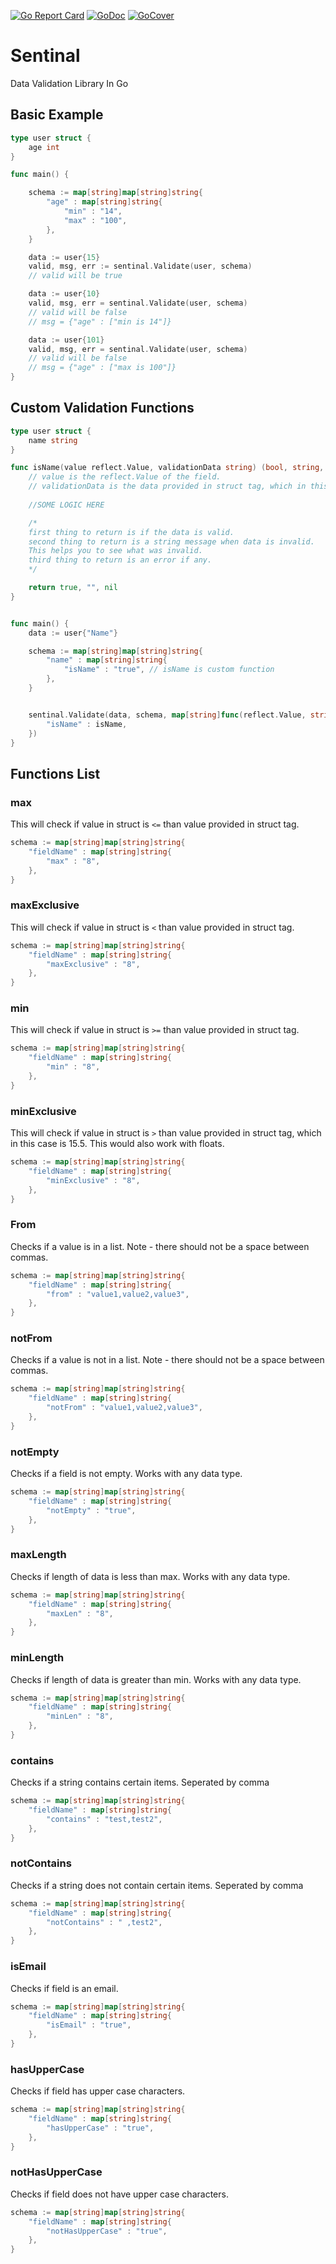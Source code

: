 [![Go Report Card](https://goreportcard.com/badge/github.com/SonicRoshan/sentinal)](https://goreportcard.com/report/github.com/SonicRoshan/sentinal) [![GoDoc](https://godoc.org/github.com/SonicRoshan/sentinal?status.svg)](https://godoc.org/github.com/SonicRoshan/sentinal) [![GoCover](https://gocover.io/_badge/github.com/SonicRoshan/sentinal)](https://gocover.io/github.com/SonicRoshan/sentinal)

# Sentinal
Data Validation Library In Go

## Basic Example
```go
type user struct {
    age int
}

func main() {

    schema := map[string]map[string]string{
        "age" : map[string]string{
            "min" : "14",
            "max" : "100",
        },
    }

    data := user{15}
    valid, msg, err := sentinal.Validate(user, schema)
    // valid will be true

    data := user{10}
    valid, msg, err = sentinal.Validate(user, schema)
    // valid will be false
    // msg = {"age" : ["min is 14"]}

    data := user{101}
    valid, msg, err = sentinal.Validate(user, schema)
    // valid will be false
    // msg = {"age" : ["max is 100"]}
}
```


## Custom Validation Functions
```go
type user struct {
    name string
}

func isName(value reflect.Value, validationData string) (bool, string, error) {
    // value is the reflect.Value of the field.
    // validationData is the data provided in struct tag, which in this case is true.
    
    //SOME LOGIC HERE

    /*
    first thing to return is if the data is valid.
    second thing to return is a string message when data is invalid.
    This helps you to see what was invalid.
    third thing to return is an error if any.
    */

    return true, "", nil
}


func main() {
    data := user{"Name"}

    schema := map[string]map[string]string{
        "name" : map[string]string{
            "isName" : "true", // isName is custom function
        },
    }


    sentinal.Validate(data, schema, map[string]func(reflect.Value, string) (bool, string, error){
        "isName" : isName,
    })
}


```

## Functions List

### max
This will check if value in struct is ```<=``` than value provided in struct tag.
```go
schema := map[string]map[string]string{
    "fieldName" : map[string]string{
        "max" : "8",
    },
}
```

### maxExclusive
This will check if value in struct is ```<``` than value provided in struct tag.
```go
schema := map[string]map[string]string{
    "fieldName" : map[string]string{
        "maxExclusive" : "8",
    },
}
```

### min
This will check if value in struct is ```>=``` than value provided in struct tag.
```go
schema := map[string]map[string]string{
    "fieldName" : map[string]string{
        "min" : "8",
    },
}
```

### minExclusive
This will check if value in struct is ```>``` than value provided in struct tag, which in this case is 15.5. This would also work with floats.
```go
schema := map[string]map[string]string{
    "fieldName" : map[string]string{
        "minExclusive" : "8",
    },
}
```

### From
Checks if a value is in a list.
Note - there should not be a space between commas.
```go
schema := map[string]map[string]string{
    "fieldName" : map[string]string{
        "from" : "value1,value2,value3",
    },
}
```

### notFrom
Checks if a value is not in a list.
Note - there should not be a space between commas.
```go
schema := map[string]map[string]string{
    "fieldName" : map[string]string{
        "notFrom" : "value1,value2,value3",
    },
}
```

### notEmpty
Checks if a field is not empty. Works with any data type.
```go
schema := map[string]map[string]string{
    "fieldName" : map[string]string{
        "notEmpty" : "true",
    },
}
```

### maxLength
Checks if length of data is less than max. Works with any data type.
```go
schema := map[string]map[string]string{
    "fieldName" : map[string]string{
        "maxLen" : "8",
    },
}
```

### minLength
Checks if length of data is greater than min. Works with any data type.
```go
schema := map[string]map[string]string{
    "fieldName" : map[string]string{
        "minLen" : "8",
    },
}
```

### contains
Checks if a string contains certain items. Seperated by comma
```go
schema := map[string]map[string]string{
    "fieldName" : map[string]string{
        "contains" : "test,test2",
    },
}
```

### notContains
Checks if a string does not contain certain items. Seperated by comma
```go
schema := map[string]map[string]string{
    "fieldName" : map[string]string{
        "notContains" : " ,test2",
    },
}
```

### isEmail
Checks if field is an email.
```go
schema := map[string]map[string]string{
    "fieldName" : map[string]string{
        "isEmail" : "true",
    },
}
```

### hasUpperCase
Checks if field has upper case characters.
```go
schema := map[string]map[string]string{
    "fieldName" : map[string]string{
        "hasUpperCase" : "true",
    },
}
```
### notHasUpperCase
Checks if field does not have upper case characters.
```go
schema := map[string]map[string]string{
    "fieldName" : map[string]string{
        "notHasUpperCase" : "true",
    },
}
```